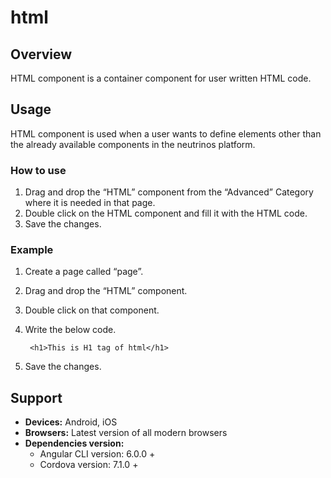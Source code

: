 # html

## Overview

HTML component is a container component for user written HTML code.

## Usage

HTML component is used when a user wants to define elements other than the already available components in the neutrinos platform.

### How to use

1. Drag and drop the “HTML” component from the “Advanced” Category where it is needed in that page.
2. Double click on the HTML component and fill it with the HTML code.
3. Save the changes.

### Example

1. Create a page called “page”.
2. Drag and drop the “HTML” component.
3. Double click on that component.
4. Write the below code.

   ```markup
    <h1>This is H1 tag of html</h1>
   ```

5. Save the changes.

## Support

* **Devices:** Android, iOS
* **Browsers:**  Latest version of all modern browsers
* **Dependencies version:** 
  * Angular CLI version: 6.0.0 + 
  * Cordova version: 7.1.0 +

